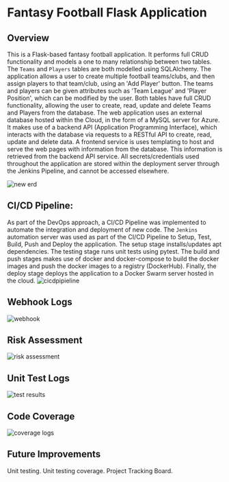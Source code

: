 # Fantasy Football Flask Application

## Overview

This is a Flask-based fantasy football application. It performs full CRUD functionality and models a one to many relationship between two tables. The `Teams` and `Players` tables are both modelled using SQLAlchemy. The application allows a user to create multiple football teams/clubs, and then assign players to that team/club, using an 'Add Player' button. The teams and players can be given attributes such as 'Team League' and 'Player Position', which can be modified by the user. Both tables have full CRUD functionality, allowing the user to create, read, update and delete Teams and Players from the database. The web application uses an external database hosted within the Cloud, in the form of a MySQL server for Azure. It makes use of a backend API (Application Programming Interface), which interacts with the database via requests to a RESTful API to create, read, update and delete data. A frontend service is uses templating to host and serve the web pages with information from the database. This information is retrieved from the backend API service. All secrets/credentials used throughout the application are stored within the deployment server through the Jenkins Pipeline, and cannot be accessed elsewhere.

![new erd](https://user-images.githubusercontent.com/91483629/144483665-f695f2f4-8492-446b-b399-875feefe21f6.jpg)

## CI/CD Pipeline:
As part of the DevOps approach, a CI/CD Pipeline was implemented to automate the integration and deployment of new code. The `Jenkins` automation server was used as part of the CI/CD Pipeline to Setup, Test, Build, Push and Deploy the application. The setup stage installs/updates apt dependencies. The testing stage runs unit tests using pytest. The build and push stages makes use of docker and docker-compose to build the docker images and push the docker images to a registry (DockerHub). Finally, the deploy stage deploys the application to a Docker Swarm server hosted in the cloud.
![cicdpipieline](https://user-images.githubusercontent.com/91483629/144489962-7aa90bd4-38c3-4a86-930f-dd85943e1d43.png)

## Webhook Logs
![webhook](https://user-images.githubusercontent.com/91483629/144508921-35865c99-a46c-4771-8c00-6cfce353d9fc.png)

## Risk Assessment
![risk assessment](https://user-images.githubusercontent.com/91483629/144489314-69560043-d908-42fc-87b1-529fae3e7af4.png)

## Unit Test Logs
![test results](https://user-images.githubusercontent.com/91483629/144517267-e952404b-5830-4d1c-a1b4-1d58abc6f115.png)

## Code Coverage
![coverage logs](https://user-images.githubusercontent.com/91483629/144517377-f9896146-2d7e-4d74-b5f2-071916e705a2.png)

## Future Improvements
Unit testing.
Unit testing coverage.
Project Tracking Board.
